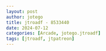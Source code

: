 ```yaml
---
layout: post
author: jotego
title: jtroadf - 8533440
date: 2024-07-12
categories: [Arcade, jotego.jtroadf]
tags: [jtroadf, jtpatreon]
---
```


